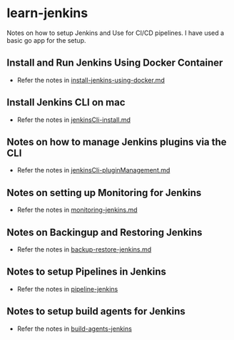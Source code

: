 # learn-jenkins

Notes on how to setup Jenkins and Use for CI/CD pipelines. I have used a basic go app for the setup.

## Install and Run Jenkins Using Docker Container

- Refer the notes in [install-jenkins-using-docker.md](/install-jenkins/install-jenkins-using-docker.md)

## Install Jenkins CLI on mac

- Refer the notes in [jenkinsCli-install.md](/install-jenkinscli/jenkinsCli-install.md)

## Notes on how to manage Jenkins plugins via the CLI

- Refer the notes in [jenkinsCli-pluginManagement.md](/plugins-jenkinscli/jenkinsCli-pluginManagement.md)

## Notes on setting up Monitoring for Jenkins

- Refer the notes in [monitoring-jenkins.md](/monitoring-jenkins/monitoring-jenkins.md)

## Notes on Backingup and Restoring Jenkins

- Refer the notes in [backup-restore-jenkins.md](/backup-restore-jenkins/backup-jenkins.md)

## Notes to setup Pipelines in Jenkins

- Refer the notes in [pipeline-jenkins](/pipeline-jenkins)

## Notes to setup build agents for Jenkins

- Refer the notes in [build-agents-jenkins](/build-agents-jenkins)
